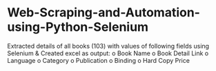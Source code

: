 # Web-Scraping-and-Automation-using-Python-Selenium
Extracted details of all books (103) with values of following fields using Selenium & Created excel as output:
o Book Name 
o Book Detail Link 
o Language 
o Category 
o Publication 
o Binding 
o Hard Copy Price 
